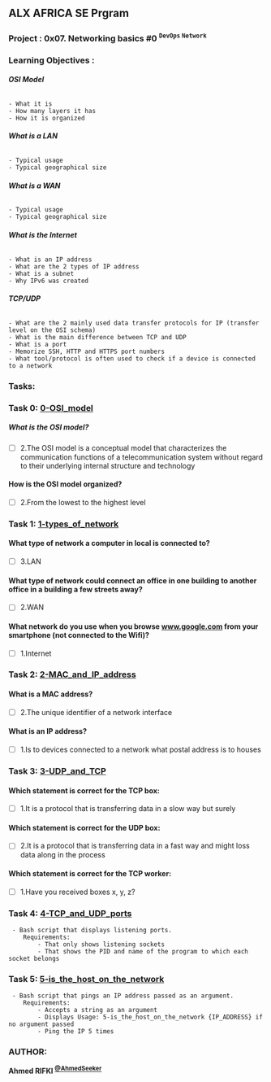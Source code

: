 ## ALX AFRICA SE Prgram

### **Project : 0x07. Networking basics #0 <sup> ``` DevOps ``` ``` Network ```</sup>**
### **Learning Objectives :**

###### **OSI Model**
```
- What it is
- How many layers it has
- How it is organized
```
###### **What is a LAN**
```
- Typical usage
- Typical geographical size
```
###### **What is a WAN**
```
- Typical usage
- Typical geographical size
```
###### **What is the Internet**
```
- What is an IP address
- What are the 2 types of IP address
- What is a subnet
- Why IPv6 was created
```
###### **TCP/UDP**
```
- What are the 2 mainly used data transfer protocols for IP (transfer level on the OSI schema)
- What is the main difference between TCP and UDP
- What is a port
- Memorize SSH, HTTP and HTTPS port numbers
- What tool/protocol is often used to check if a device is connected to a network
```



### **Tasks:**

### **Task 0:** [0-OSI_model](0-OSI_model)
#####  What is the OSI model?
- [ ] 2.The OSI model is a conceptual model that characterizes the communication functions of a telecommunication system without regard to their underlying internal structure and technology

#### How is the OSI model organized?
- [ ] 2.From the lowest to the highest level


### **Task 1:** [1-types_of_network](1-types_of_network)
#### What type of network a computer in local is connected to?
- [ ] 3.LAN

#### What type of network could connect an office in one building to another office in a building a few streets away?
- [ ] 2.WAN

#### What network do you use when you browse www.google.com from your smartphone (not connected to the Wifi)?
- [ ] 1.Internet


### **Task 2:** [2-MAC_and_IP_address](2-MAC_and_IP_address)
#### What is a MAC address?
- [ ] 2.The unique identifier of a network interface

#### What is an IP address?
- [ ] 1.Is to devices connected to a network what postal address is to houses


### **Task 3:** [3-UDP_and_TCP](3-UDP_and_TCP)
#### Which statement is correct for the TCP box:
- [ ] 1.It is a protocol that is transferring data in a slow way but surely

#### Which statement is correct for the UDP box:
- [ ] 2.It is a protocol that is transferring data in a fast way and might loss data along in the process

#### Which statement is correct for the TCP worker:
- [ ] 1.Have you received boxes x, y, z?


### **Task 4:** [4-TCP_and_UDP_ports](4-TCP_and_UDP_ports)
```
 - Bash script that displays listening ports.
	Requirements:
		- That only shows listening sockets
		- That shows the PID and name of the program to which each socket belongs
```


### **Task 5:** [5-is_the_host_on_the_network](5-is_the_host_on_the_network)
```
 - Bash script that pings an IP address passed as an argument.
	Requirements:
		- Accepts a string as an argument
		- Displays Usage: 5-is_the_host_on_the_network {IP_ADDRESS} if no argument passed
		- Ping the IP 5 times
```

### AUTHOR:
**Ahmed RIFKI <sup>[@AhmedSeeker](https://github.com/AhmedSeeker)</sup>**
